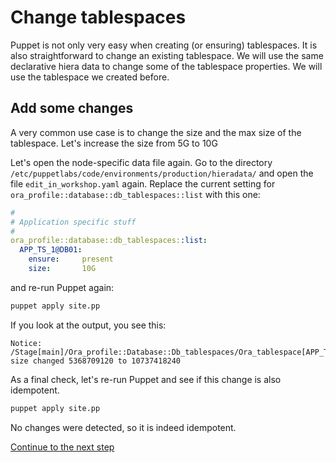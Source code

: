 # Change tablespaces

Puppet is not only very easy when creating (or ensuring) tablespaces. It is also straightforward to change an existing tablespace. We will use the same declarative hiera data to change some of the tablespace properties. We will use the tablespace we created before.

## Add some changes

A very common use case is to change the size and the max size of the tablespace. Let's increase the size from 5G to 10G  

Let's open the node-specific data file again. Go to the directory `/etc/puppetlabs/code/environments/production/hieradata/` and open the file `edit_in_workshop.yaml` again. Replace the current setting for `ora_profile::database::db_tablespaces::list` with this one:

```yaml
#
# Application specific stuff
#
ora_profile::database::db_tablespaces::list:
  APP_TS_1@DB01:
    ensure:     present
    size:       10G
```

and re-run Puppet again:

``` bash
puppet apply site.pp 
```

If you look at the output, you see this:

```
Notice: /Stage[main]/Ora_profile::Database::Db_tablespaces/Ora_tablespace[APP_TS_1@DB01]/size: size changed 5368709120 to 10737418240
```

As a final check, let's re-run Puppet and see if this change is also idempotent.

``` bash
puppet apply site.pp 
```

No changes were detected, so it is indeed idempotent.

[Continue to the next step](./3-more-tablespace-properties.md)
